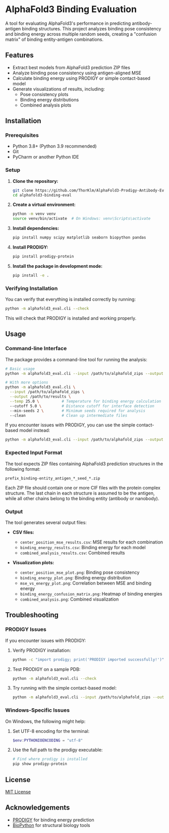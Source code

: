 # AlphaFold3 Binding Evaluation

A tool for evaluating AlphaFold3's performance in predicting antibody-antigen binding structures. This project analyzes binding pose consistency and binding energy across multiple random seeds, creating a "confusion matrix" of binding entity-antigen combinations.

## Features

- Extract best models from AlphaFold3 prediction ZIP files
- Analyze binding pose consistency using antigen-aligned MSE
- Calculate binding energy using PRODIGY or simple contact-based model
- Generate visualizations of results, including:
  - Pose consistency plots
  - Binding energy distributions
  - Combined analysis plots

## Installation

### Prerequisites

- Python 3.8+ (Python 3.9 recommended)
- Git
- PyCharm or another Python IDE

### Setup

1. **Clone the repository:**
   ```bash
   git clone https://github.com/ThorKlm/AlphaFold3-Prodigy-Antibody-Evaluation.git
   cd alphafold3-binding-eval
   ```

2. **Create a virtual environment:**
   ```bash
   python -m venv venv
   source venv/bin/activate  # On Windows: venv\Scripts\activate
   ```

3. **Install dependencies:**
   ```bash
   pip install numpy scipy matplotlib seaborn biopython pandas
   ```

4. **Install PRODIGY:**
   ```bash
   pip install prodigy-protein
   ```

5. **Install the package in development mode:**
   ```bash
   pip install -e .
   ```

### Verifying Installation

You can verify that everything is installed correctly by running:

```bash
python -m alphafold3_eval.cli --check
```

This will check that PRODIGY is installed and working properly.

## Usage

### Command-line Interface

The package provides a command-line tool for running the analysis:

```bash
# Basic usage
python -m alphafold3_eval.cli --input /path/to/alphafold_zips --output /path/to/results

# With more options
python -m alphafold3_eval.cli \
  --input /path/to/alphafold_zips \
  --output /path/to/results \
  --temp 25.0 \          # Temperature for binding energy calculation
  --cutoff 5.0 \         # Distance cutoff for interface detection
  --min-seeds 2 \        # Minimum seeds required for analysis
  --clean                # Clean up intermediate files
```

If you encounter issues with PRODIGY, you can use the simple contact-based model instead:

```bash
python -m alphafold3_eval.cli --input /path/to/alphafold_zips --output /path/to/results --skip-prodigy
```

### Expected Input Format

The tool expects ZIP files containing AlphaFold3 prediction structures in the following format:

```
prefix_binding-entity_antigen_*_seed_*.zip
```

Each ZIP file should contain one or more CIF files with the protein complex structure. The last chain in each structure is assumed to be the antigen, while all other chains belong to the binding entity (antibody or nanobody).

### Output

The tool generates several output files:

- **CSV files:**
  - `center_position_mse_results.csv`: MSE results for each combination
  - `binding_energy_results.csv`: Binding energy for each model
  - `combined_analysis_results.csv`: Combined results

- **Visualization plots:**
  - `center_position_mse_plot.png`: Binding pose consistency
  - `binding_energy_plot.png`: Binding energy distribution
  - `mse_vs_energy_plot.png`: Correlation between MSE and binding energy
  - `binding_energy_confusion_matrix.png`: Heatmap of binding energies
  - `combined_analysis.png`: Combined visualization

## Troubleshooting

### PRODIGY Issues

If you encounter issues with PRODIGY:

1. Verify PRODIGY installation:
   ```bash
   python -c "import prodigy; print('PRODIGY imported successfully!')"
   ```

2. Test PRODIGY on a sample PDB:
   ```bash
   python -m alphafold3_eval.cli --check
   ```

3. Try running with the simple contact-based model:
   ```bash
   python -m alphafold3_eval.cli --input /path/to/alphafold_zips --output /path/to/results --skip-prodigy
   ```

### Windows-Specific Issues

On Windows, the following might help:

1. Set UTF-8 encoding for the terminal:
   ```powershell
   $env:PYTHONIOENCODING = "utf-8"
   ```

2. Use the full path to the prodigy executable:
   ```powershell
   # Find where prodigy is installed
   pip show prodigy-protein
   ```

## License

[MIT License](LICENSE)

## Acknowledgements

- [PRODIGY](https://github.com/haddocking/prodigy) for binding energy prediction
- [BioPython](https://biopython.org/) for structural biology tools